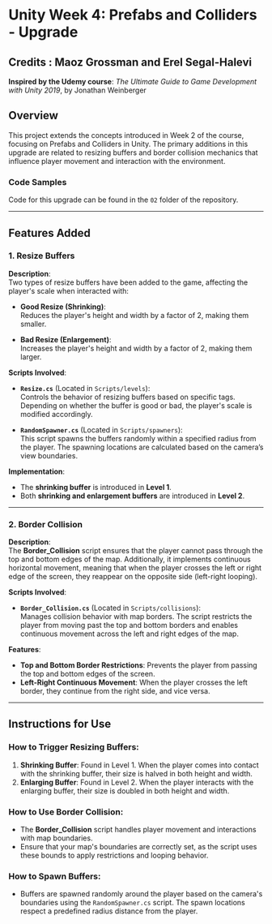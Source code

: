 # Unity Week 4: Prefabs and Colliders - Upgrade

## Credits : Maoz Grossman and Erel Segal-Halevi  
**Inspired by the Udemy course**: *The Ultimate Guide to Game Development with Unity 2019*, by Jonathan Weinberger

## Overview

This project extends the concepts introduced in Week 2 of the course, focusing on Prefabs and Colliders in Unity. The primary additions in this upgrade are related to resizing buffers and border collision mechanics that influence player movement and interaction with the environment.

### Code Samples

Code for this upgrade can be found in the `02` folder of the repository.

---

## Features Added

### 1. Resize Buffers

**Description**:  
Two types of resize buffers have been added to the game, affecting the player's scale when interacted with:

- **Good Resize (Shrinking)**:  
  Reduces the player's height and width by a factor of 2, making them smaller.

- **Bad Resize (Enlargement)**:  
  Increases the player's height and width by a factor of 2, making them larger.

**Scripts Involved**:
- **`Resize.cs`** (Located in `Scripts/levels`):  
  Controls the behavior of resizing buffers based on specific tags. Depending on whether the buffer is good or bad, the player's scale is modified accordingly.

- **`RandomSpawner.cs`** (Located in `Scripts/spawners`):  
  This script spawns the buffers randomly within a specified radius from the player. The spawning locations are calculated based on the camera’s view boundaries.

**Implementation**:
- The **shrinking buffer** is introduced in **Level 1**.
- Both **shrinking and enlargement buffers** are introduced in **Level 2**.

---

### 2. Border Collision

**Description**:  
The **Border_Collision** script ensures that the player cannot pass through the top and bottom edges of the map. Additionally, it implements continuous horizontal movement, meaning that when the player crosses the left or right edge of the screen, they reappear on the opposite side (left-right looping).

**Scripts Involved**:
- **`Border_Collision.cs`** (Located in `Scripts/collisions`):  
  Manages collision behavior with map borders. The script restricts the player from moving past the top and bottom borders and enables continuous movement across the left and right edges of the map.

**Features**:
- **Top and Bottom Border Restrictions**: Prevents the player from passing the top and bottom edges of the screen.
- **Left-Right Continuous Movement**: When the player crosses the left border, they continue from the right side, and vice versa.

---

## Instructions for Use

### How to Trigger Resizing Buffers:
1. **Shrinking Buffer**: Found in Level 1. When the player comes into contact with the shrinking buffer, their size is halved in both height and width.
2. **Enlarging Buffer**: Found in Level 2. When the player interacts with the enlarging buffer, their size is doubled in both height and width.

### How to Use Border Collision:
- The **Border_Collision** script handles player movement and interactions with map boundaries. 
- Ensure that your map's boundaries are correctly set, as the script uses these bounds to apply restrictions and looping behavior.

### How to Spawn Buffers:
- Buffers are spawned randomly around the player based on the camera's boundaries using the `RandomSpawner.cs` script. The spawn locations respect a predefined radius distance from the player.

